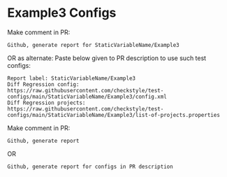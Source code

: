 # Example3 Configs
Make comment in PR:
```
Github, generate report for StaticVariableName/Example3
```
OR as alternate:
Paste below given to PR description to use such test configs:
```
Report label: StaticVariableName/Example3
Diff Regression config: https://raw.githubusercontent.com/checkstyle/test-configs/main/StaticVariableName/Example3/config.xml
Diff Regression projects: https://raw.githubusercontent.com/checkstyle/test-configs/main/StaticVariableName/Example3/list-of-projects.properties
```
Make comment in PR:
```
Github, generate report
```
OR
```
Github, generate report for configs in PR description
```

